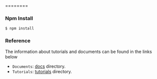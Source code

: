 
========

### Npm Install 

`$ npm install `

### Reference 

The information about tutorials and documents can be found in the links below

* `Documents`: [docs](/tree//docs) directory. 
* `Tutorials`:  [tutorials](/tree//docs) directory.




